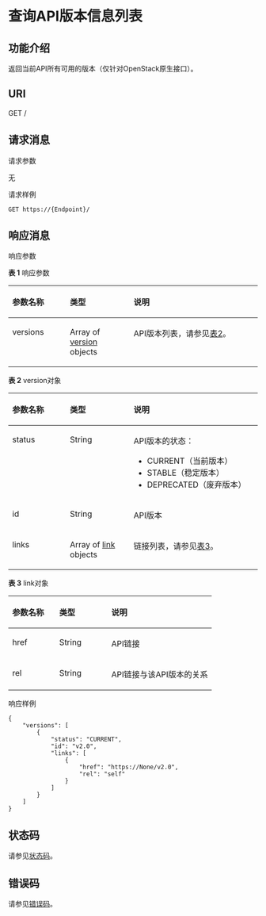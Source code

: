 # 查询API版本信息列表<a name="eip_openstackapi_0002"></a>

## 功能介绍<a name="zh-cn_topic_0201534229_section47928120"></a>

返回当前API所有可用的版本（仅针对OpenStack原生接口）。

## URI<a name="zh-cn_topic_0201534229_section28699899"></a>

GET /

## 请求消息<a name="zh-cn_topic_0201534229_section42990474"></a>

请求参数

无

请求样例

```
GET https://{Endpoint}/
```

## 响应消息<a name="zh-cn_topic_0201534229_section51369953"></a>

响应参数

**表 1**  响应参数

<a name="zh-cn_topic_0201534229_table51277242"></a>
<table><thead align="left"><tr id="zh-cn_topic_0201534229_row64740644"><th class="cellrowborder" valign="top" width="23.122312231223123%" id="mcps1.2.4.1.1"><p id="zh-cn_topic_0201534229_p9500791"><a name="zh-cn_topic_0201534229_p9500791"></a><a name="zh-cn_topic_0201534229_p9500791"></a>参数名称</p>
</th>
<th class="cellrowborder" valign="top" width="25.552555255525554%" id="mcps1.2.4.1.2"><p id="zh-cn_topic_0201534229_p31366578"><a name="zh-cn_topic_0201534229_p31366578"></a><a name="zh-cn_topic_0201534229_p31366578"></a>类型</p>
</th>
<th class="cellrowborder" valign="top" width="51.325132513251326%" id="mcps1.2.4.1.3"><p id="zh-cn_topic_0201534229_p40344834"><a name="zh-cn_topic_0201534229_p40344834"></a><a name="zh-cn_topic_0201534229_p40344834"></a>说明</p>
</th>
</tr>
</thead>
<tbody><tr id="zh-cn_topic_0201534229_row46706151"><td class="cellrowborder" valign="top" width="23.122312231223123%" headers="mcps1.2.4.1.1 "><p id="zh-cn_topic_0201534229_p25101909"><a name="zh-cn_topic_0201534229_p25101909"></a><a name="zh-cn_topic_0201534229_p25101909"></a>versions</p>
</td>
<td class="cellrowborder" valign="top" width="25.552555255525554%" headers="mcps1.2.4.1.2 "><p id="zh-cn_topic_0201534229_p1668082023018"><a name="zh-cn_topic_0201534229_p1668082023018"></a><a name="zh-cn_topic_0201534229_p1668082023018"></a>Array of <a href="#zh-cn_topic_0201534229_table7472653181512">version</a> objects</p>
</td>
<td class="cellrowborder" valign="top" width="51.325132513251326%" headers="mcps1.2.4.1.3 "><p id="zh-cn_topic_0201534229_p15291872"><a name="zh-cn_topic_0201534229_p15291872"></a><a name="zh-cn_topic_0201534229_p15291872"></a>API版本列表，请参见<a href="#zh-cn_topic_0201534229_table7472653181512">表2</a>。</p>
</td>
</tr>
</tbody>
</table>

**表 2**  version对象

<a name="zh-cn_topic_0201534229_table7472653181512"></a>
<table><thead align="left"><tr id="zh-cn_topic_0201534229_row24721153191511"><th class="cellrowborder" valign="top" width="23.122312231223123%" id="mcps1.2.4.1.1"><p id="zh-cn_topic_0201534229_p7472853151518"><a name="zh-cn_topic_0201534229_p7472853151518"></a><a name="zh-cn_topic_0201534229_p7472853151518"></a>参数名称</p>
</th>
<th class="cellrowborder" valign="top" width="25.552555255525554%" id="mcps1.2.4.1.2"><p id="zh-cn_topic_0201534229_p1647210534155"><a name="zh-cn_topic_0201534229_p1647210534155"></a><a name="zh-cn_topic_0201534229_p1647210534155"></a>类型</p>
</th>
<th class="cellrowborder" valign="top" width="51.325132513251326%" id="mcps1.2.4.1.3"><p id="zh-cn_topic_0201534229_p11472185317150"><a name="zh-cn_topic_0201534229_p11472185317150"></a><a name="zh-cn_topic_0201534229_p11472185317150"></a>说明</p>
</th>
</tr>
</thead>
<tbody><tr id="zh-cn_topic_0201534229_row18472155310158"><td class="cellrowborder" valign="top" width="23.122312231223123%" headers="mcps1.2.4.1.1 "><p id="zh-cn_topic_0201534229_p147217533154"><a name="zh-cn_topic_0201534229_p147217533154"></a><a name="zh-cn_topic_0201534229_p147217533154"></a>status</p>
</td>
<td class="cellrowborder" valign="top" width="25.552555255525554%" headers="mcps1.2.4.1.2 "><p id="zh-cn_topic_0201534229_p947255320159"><a name="zh-cn_topic_0201534229_p947255320159"></a><a name="zh-cn_topic_0201534229_p947255320159"></a>String</p>
</td>
<td class="cellrowborder" valign="top" width="51.325132513251326%" headers="mcps1.2.4.1.3 "><p id="zh-cn_topic_0201534229_p47752014191"><a name="zh-cn_topic_0201534229_p47752014191"></a><a name="zh-cn_topic_0201534229_p47752014191"></a>API版本的状态：</p>
<a name="zh-cn_topic_0201534229_ul1053872581218"></a><a name="zh-cn_topic_0201534229_ul1053872581218"></a><ul id="zh-cn_topic_0201534229_ul1053872581218"><li>CURRENT（当前版本）</li><li>STABLE（稳定版本）</li><li>DEPRECATED（废弃版本）</li></ul>
</td>
</tr>
<tr id="zh-cn_topic_0201534229_row747215312152"><td class="cellrowborder" valign="top" width="23.122312231223123%" headers="mcps1.2.4.1.1 "><p id="zh-cn_topic_0201534229_p10472115381512"><a name="zh-cn_topic_0201534229_p10472115381512"></a><a name="zh-cn_topic_0201534229_p10472115381512"></a>id</p>
</td>
<td class="cellrowborder" valign="top" width="25.552555255525554%" headers="mcps1.2.4.1.2 "><p id="zh-cn_topic_0201534229_p9472115313158"><a name="zh-cn_topic_0201534229_p9472115313158"></a><a name="zh-cn_topic_0201534229_p9472115313158"></a>String</p>
</td>
<td class="cellrowborder" valign="top" width="51.325132513251326%" headers="mcps1.2.4.1.3 "><p id="zh-cn_topic_0201534229_p647375331518"><a name="zh-cn_topic_0201534229_p647375331518"></a><a name="zh-cn_topic_0201534229_p647375331518"></a>API版本</p>
</td>
</tr>
<tr id="zh-cn_topic_0201534229_row174734534159"><td class="cellrowborder" valign="top" width="23.122312231223123%" headers="mcps1.2.4.1.1 "><p id="zh-cn_topic_0201534229_p18473105321516"><a name="zh-cn_topic_0201534229_p18473105321516"></a><a name="zh-cn_topic_0201534229_p18473105321516"></a>links</p>
</td>
<td class="cellrowborder" valign="top" width="25.552555255525554%" headers="mcps1.2.4.1.2 "><p id="zh-cn_topic_0201534229_p984011365304"><a name="zh-cn_topic_0201534229_p984011365304"></a><a name="zh-cn_topic_0201534229_p984011365304"></a>Array of <a href="#zh-cn_topic_0201534229_table62331111162">link</a> objects</p>
</td>
<td class="cellrowborder" valign="top" width="51.325132513251326%" headers="mcps1.2.4.1.3 "><p id="zh-cn_topic_0201534229_p164731253181513"><a name="zh-cn_topic_0201534229_p164731253181513"></a><a name="zh-cn_topic_0201534229_p164731253181513"></a>链接列表，请参见<a href="#zh-cn_topic_0201534229_table62331111162">表3</a>。</p>
</td>
</tr>
</tbody>
</table>

**表 3**  link对象

<a name="zh-cn_topic_0201534229_table62331111162"></a>
<table><thead align="left"><tr id="zh-cn_topic_0201534229_row1823611191619"><th class="cellrowborder" valign="top" width="23.122312231223123%" id="mcps1.2.4.1.1"><p id="zh-cn_topic_0201534229_p19231111161619"><a name="zh-cn_topic_0201534229_p19231111161619"></a><a name="zh-cn_topic_0201534229_p19231111161619"></a>参数名称</p>
</th>
<th class="cellrowborder" valign="top" width="25.552555255525554%" id="mcps1.2.4.1.2"><p id="zh-cn_topic_0201534229_p112301121618"><a name="zh-cn_topic_0201534229_p112301121618"></a><a name="zh-cn_topic_0201534229_p112301121618"></a>类型</p>
</th>
<th class="cellrowborder" valign="top" width="51.325132513251326%" id="mcps1.2.4.1.3"><p id="zh-cn_topic_0201534229_p1323611171617"><a name="zh-cn_topic_0201534229_p1323611171617"></a><a name="zh-cn_topic_0201534229_p1323611171617"></a>说明</p>
</th>
</tr>
</thead>
<tbody><tr id="zh-cn_topic_0201534229_row15260111169"><td class="cellrowborder" valign="top" width="23.122312231223123%" headers="mcps1.2.4.1.1 "><p id="zh-cn_topic_0201534229_p192851171616"><a name="zh-cn_topic_0201534229_p192851171616"></a><a name="zh-cn_topic_0201534229_p192851171616"></a>href</p>
</td>
<td class="cellrowborder" valign="top" width="25.552555255525554%" headers="mcps1.2.4.1.2 "><p id="zh-cn_topic_0201534229_p122815111167"><a name="zh-cn_topic_0201534229_p122815111167"></a><a name="zh-cn_topic_0201534229_p122815111167"></a>String</p>
</td>
<td class="cellrowborder" valign="top" width="51.325132513251326%" headers="mcps1.2.4.1.3 "><p id="zh-cn_topic_0201534229_p12813117167"><a name="zh-cn_topic_0201534229_p12813117167"></a><a name="zh-cn_topic_0201534229_p12813117167"></a>API链接</p>
</td>
</tr>
<tr id="zh-cn_topic_0201534229_row132891118162"><td class="cellrowborder" valign="top" width="23.122312231223123%" headers="mcps1.2.4.1.1 "><p id="zh-cn_topic_0201534229_p1728171118161"><a name="zh-cn_topic_0201534229_p1728171118161"></a><a name="zh-cn_topic_0201534229_p1728171118161"></a>rel</p>
</td>
<td class="cellrowborder" valign="top" width="25.552555255525554%" headers="mcps1.2.4.1.2 "><p id="zh-cn_topic_0201534229_p42820114167"><a name="zh-cn_topic_0201534229_p42820114167"></a><a name="zh-cn_topic_0201534229_p42820114167"></a>String</p>
</td>
<td class="cellrowborder" valign="top" width="51.325132513251326%" headers="mcps1.2.4.1.3 "><p id="zh-cn_topic_0201534229_p5289119162"><a name="zh-cn_topic_0201534229_p5289119162"></a><a name="zh-cn_topic_0201534229_p5289119162"></a>API链接与该API版本的关系</p>
</td>
</tr>
</tbody>
</table>

响应样例

```
{
    "versions": [
        {
            "status": "CURRENT", 
            "id": "v2.0", 
            "links": [
                {
                    "href": "https://None/v2.0", 
                    "rel": "self"
                }
            ]
        }
    ]
}
```

## 状态码<a name="zh-cn_topic_0201534229_section10470352390"></a>

请参见[状态码](状态码.md#eip_api05_0001)。

## 错误码<a name="zh-cn_topic_0201534229_section85821649202813"></a>

请参见[错误码](错误码.md)。

